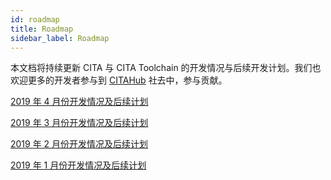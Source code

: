 ```yaml
---
id: roadmap
title: Roadmap
sidebar_label: Roadmap
---
```


本文档将持续更新 CITA 与 CITA Toolchain 的开发情况与后续开发计划。我们也欢迎更多的开发者参与到 [CITAHub](https://www.citahub.com/) 社去中，参与贡献。

[2019 年 4 月份开发情况及后续计划](https://talk.citahub.com/t/topic/635)

[2019 年 3 月份开发情况及后续计划](https://talk.citahub.com/t/topic/366)

[2019 年 2 月份开发情况及后续计划](https://talk.citahub.com/t/topic/213/6)

[2019 年 1 月份开发情况及后续计划](https://talk.citahub.com/t/topic/139)